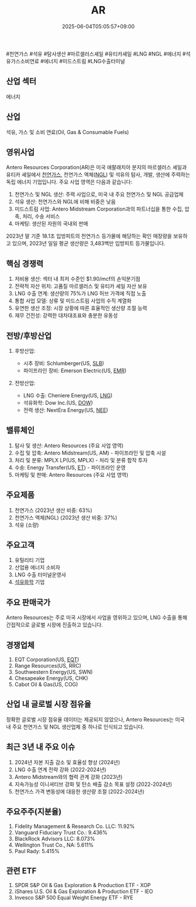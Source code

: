 ﻿---
title: "AR"
date: 2025-06-04T05:05:57+09:00
lastmod: 2025-06-04T05:05:57+09:00
type: docs
sidebar:
  open: true
weight: 83
---
<div style="display:none">
  <meta property="article:published_time" content="2025-06-03T20:05:57Z" />
  <meta property="article:modified_time" content="2025-06-03T20:05:57Z" />
</div>
#천연가스 #석유 #탐사생산 #마르셀러스셰일 #유티카셰일 #LNG #NGL #에너지 #석유가스소비연료 #에너지 #미드스트림 #LNG수출터미널 

## 산업 섹터

에너지

## 산업

석유, 가스 및 소비 연료(Oil, Gas & Consumable Fuels)

## 영위사업

Antero Resources Corporation(AR)은 미국 애팔래치아 분지의 마르셀러스 셰일과 유티카 셰일에서 [천연가스](/industry-study/천연가스/), 천연가스 액체([NGL](/industry-study/ngl/)) 및 석유의 탐사, 개발, 생산에 주력하는 독립 에너지 기업입니다. 주요 사업 영역은 다음과 같습니다:

1. 천연가스 및 NGL 생산: 주력 사업으로, 미국 내 주요 천연가스 및 NGL 공급업체
2. 석유 생산: 천연가스와 NGL에 비해 비중은 낮음
3. 미드스트림 사업: Antero Midstream Corporation과의 파트너십을 통한 수집, 압축, 처리, 수송 서비스
4. 마케팅: 생산된 자원의 국내외 판매

2023년 말 기준 18.1조 입방피트의 천연가스 등가물에 해당하는 확인 매장량을 보유하고 있으며, 2023년 일일 평균 생산량은 3,483백만 입방피트 등가물입니다.

## 핵심 경쟁력

1. 저비용 생산: 섹터 내 최저 수준인 $1.90/mcf의 손익분기점
2. 전략적 자산 위치: 고품질 마르셀러스 및 유티카 셰일 자산 보유
3. LNG 수출 연계: 생산량의 75%가 LNG 허브 가격에 직접 노출
4. 통합 사업 모델: 상류 및 미드스트림 사업의 수직 계열화
5. 유연한 생산 조정: 시장 상황에 따른 효율적인 생산량 조절 능력
6. 재무 건전성: 강력한 대차대조표와 충분한 유동성

## 전방/후방산업

1. 후방산업:
    
    - 시추 장비: Schlumberger(US, [SLB](/company-analysis/slb/))
    - 파이프라인 장비: Emerson Electric(US, [EMR](/company-analysis/emr/))
    
2. 전방산업:
    
    - LNG 수출: Cheniere Energy(US, [LNG](/industry-study/lng/))
    - 석유화학: Dow Inc.(US, [DOW](/company-analysis/dow/))
    - 전력 생산: NextEra Energy(US, [NEE](/company-analysis/nee/))

## 밸류체인

1. 탐사 및 생산: Antero Resources (주요 사업 영역)
2. 수집 및 압축: Antero Midstream(US, AM) - 파이프라인 및 압축 시설
3. 처리 및 분류: MPLX LP(US, MPLX) - 처리 및 분류 합작 투자
4. 수송: Energy Transfer(US, [ET](/company-analysis/et/)) - 파이프라인 운영
5. 마케팅 및 판매: Antero Resources (주요 사업 영역)

## 주요제품

1. 천연가스 (2023년 생산 비중: 63%)
2. 천연가스 액체(NGL) (2023년 생산 비중: 37%)
3. 석유 (소량)

## 주요고객

1. 유틸리티 기업
2. 산업용 에너지 소비자
3. LNG 수출 터미널운영사
4. [석유화학](/industry-study/석유화학/) 기업

## 주요 판매국가

Antero Resources는 주로 미국 시장에서 사업을 영위하고 있으며, LNG 수출을 통해 간접적으로 글로벌 시장에 진출하고 있습니다.

## 경쟁업체

1. EQT Corporation(US, [EQT](/company-analysis/eqt/))
2. Range Resources(US, RRC)
3. Southwestern Energy(US, SWN)
4. Chesapeake Energy(US, CHK)
5. Cabot Oil & Gas(US, COG)

## 산업 내 글로벌 시장 점유율

정확한 글로벌 시장 점유율 데이터는 제공되지 않았으나, Antero Resources는 미국 내 주요 천연가스 및 NGL 생산업체 중 하나로 인식되고 있습니다.

## 최근 3년 내 주요 이슈

1. 2024년 자본 지출 감소 및 효율성 향상 (2024년)
2. LNG 수출 연계 전략 강화 (2022-2024년)
3. Antero Midstream와의 협력 관계 강화 (2023년)
4. 지속가능성 이니셔티브 강화 및 탄소 배출 감소 목표 설정 (2022-2024년)
5. 천연가스 가격 변동성에 대응한 생산량 조절 (2022-2024년)

## 주요주주(지분율)

1. Fidelity Management & Research Co. LLC: 11.92%
2. Vanguard Fiduciary Trust Co.: 9.436%
3. BlackRock Advisors LLC: 8.073%
4. Wellington Trust Co., NA: 5.611%
5. Paul Rady: 5.415%

## 관련 ETF

1. SPDR S&P Oil & Gas Exploration & Production ETF - XOP
2. iShares U.S. Oil & Gas Exploration & Production ETF - IEO
3. Invesco S&P 500 Equal Weight Energy ETF - RYE
